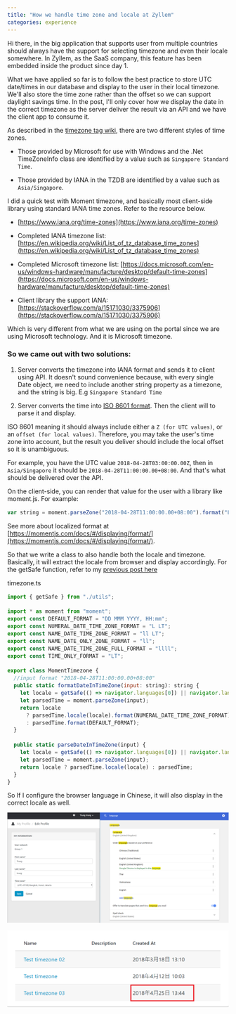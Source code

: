 ```yaml
---
title: "How we handle time zone and locale at Zyllem"
categories: experience
---
```


Hi there, in the big application that supports user from multiple countries should always have the support for selecting timezone and even their locale somewhere. In Zyllem, as the SaaS company, this feature has been embedded inside the product since day 1.

What we have applied so far is to follow the best practice to store UTC date/times in our database and display to the user in their local timezone. We'll also store the time zone rather than the offset so we can support daylight savings time. In the post, I'll only cover how we display the date in the correct timezone as the server deliver the result via an API and we have the client app to consume it.

As described in the [timezone tag wiki](https://stackoverflow.com/tags/timezone/info), there are two different styles of time zones.

- Those provided by Microsoft for use with Windows and the .Net TimeZoneInfo class are identified by a value such as `Singapore Standard Time`.

- Those provided by IANA in the TZDB are identified by a value such as `Asia/Singapore`.

I did a quick test with Moment timezone, and basically most client-side library using standard IANA time zones. Refer to the resource below.

- [https://www.iana.org/time-zones](https://www.iana.org/time-zones)

- Completed IANA timezone list: [https://en.wikipedia.org/wiki/List_of_tz_database_time_zones](https://en.wikipedia.org/wiki/List_of_tz_database_time_zones)

- Completed Microsoft timezone list: [https://docs.microsoft.com/en-us/windows-hardware/manufacture/desktop/default-time-zones](https://docs.microsoft.com/en-us/windows-hardware/manufacture/desktop/default-time-zones)

- Client library the support IANA: [https://stackoverflow.com/a/15171030/3375906](https://stackoverflow.com/a/15171030/3375906)

Which is very different from what we are using on the portal since we are using Microsoft technology. And it is Microsoft timezone.

### So we came out with two solutions:

1. Server converts the timezone into IANA format and sends it to client using API. It doesn't sound convenience because, with every single Date object, we need to include another string property as a timezone, and the string is big. E.g `Singapore Standard Time`

2. Server converts the time into [ISO 8601 format](http://en.wikipedia.org/wiki/ISO_8601). Then the client will to parse it and display.

ISO 8601 meaning it should always include either a `Z (for UTC values)`, or an `offset (for local values)`. Therefore, you may take the user's time zone into account, but the result you deliver should include the local offset so it is unambiguous.

For example, you have the UTC value `2018-04-28T03:00:00.00Z`, then in `Asia/Singapore` it should be `2018-04-28T11:00:00.00+08:00`. And that's what should be delivered over the API.

On the client-side, you can render that value for the user with a library like moment.js. For example:

```javascript
var string = moment.parseZone("2018-04-28T11:00:00.00+08:00").format("LLL");
```

See more about localized format at [https://momentjs.com/docs/#/displaying/format/](https://momentjs.com/docs/#/displaying/format/). 

So that we write a class to also handle both the locale and timezone. Basically, it will extract the locale from browser and display accordingly. For the getSafe function, refer to my [previous post here](http://trungk18.github.io/experience/uncaught-type-error/)

timezone.ts

```javascript
import { getSafe } from "./utils";

import * as moment from "moment";
export const DEFAULT_FORMAT = "DD MMM YYYY, HH:mm";
export const NUMERAL_DATE_TIME_ZONE_FORMAT = "L LT";
export const NAME_DATE_TIME_ZONE_FORMAT = "ll LT";
export const NAME_DATE_ONLY_ZONE_FORMAT = "ll";
export const NAME_DATE_TIME_ZONE_FULL_FORMAT = "llll";
export const TIME_ONLY_FORMAT = "LT";

export class MomentTimezone {
  //input format "2018-04-28T11:00:00.00+08:00"
  public static formatDateInTimeZone(input: string): string {
    let locale = getSafe(() => navigator.languages[0]) || navigator.language;
    let parsedTime = moment.parseZone(input);
    return locale
      ? parsedTime.locale(locale).format(NUMERAL_DATE_TIME_ZONE_FORMAT)
      : parsedTime.format(DEFAULT_FORMAT);
  }

  public static parseDateInTimeZone(input) {
    let locale = getSafe(() => navigator.languages[0]) || navigator.language;
    let parsedTime = moment.parseZone(input);
    return locale ? parsedTime.locale(locale) : parsedTime;
  }
}
```

So If I configure the browser language in Chinese, it will also display in the correct locale as well.

![How we store and display DateTime in the correct timezone and locale in Zyllem 01](https://github.com/trungk18/trungk18.github.io/raw/master/img/blog/configure-timezone-01.png)

![How we store and display DateTime in the correct timezone and locale in Zyllem 02](https://github.com/trungk18/trungk18.github.io/raw/master/img/blog/configure-timezone-02.png)